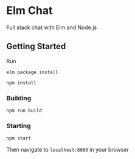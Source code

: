 # Elm Chat

Full stack chat with Elm and Node.js

## Getting Started

Run

`elm package install`

`npm install`

### Building

`npm run build`

### Starting

`npm start`

Then navigate to `localhost:8080` in your browser
